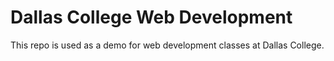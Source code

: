# Dallas College Web Development
This repo is used as a demo for web development classes at Dallas College.
